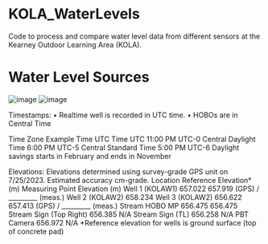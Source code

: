 # KOLA_WaterLevels
Code to process and compare water level data from different sensors at the Kearney Outdoor Learning Area (KOLA).

# Water Level Sources
![image](https://github.com/gilmore-h2o/KOLA_WaterLevels/assets/79097757/e778eff9-bd97-474e-b283-d22964a59b1d)
![image](https://github.com/gilmore-h2o/KOLA_WaterLevels/assets/79097757/5cceacf8-e683-4d5f-88ef-1655fcd08fd2)

Timestamps:
•	Realtime well is recorded in UTC time. 
•	HOBOs are in Central Time

Time Zone	Example Time	UTC Time
UTC	11:00 PM	UTC-0
Central Daylight Time	6:00 PM	UTC-5
Central Standard Time	5:00 PM	UTC-6
Daylight savings starts in February and ends in November

Elevations:
Elevations determined using survey-grade GPS unit on 7/25/2023. Estimated accuracy cm-grade.
Location	Reference Elevation* (m)	Measuring Point Elevation (m)
Well 1 (KOLAW1)	657.022	657.919 (GPS) / _________ (meas.)
Well 2 (KOLAW2)	658.234	
Well 3 (KOLAW2)	656.622	657.413 (GPS) / _________ (meas.)
Stream HOBO MP	656.475	656.475
Stream Sign (Top Right)	656.385	N/A
Stream Sign (TL)	656.258	N/A
PBT Camera	656.972	N/A
*Reference elevation for wells is ground surface (top of concrete pad)

